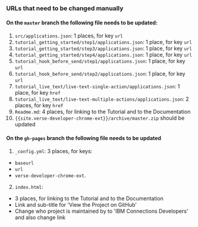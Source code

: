 ### URLs that need to be changed manually

#### On the `master` branch the following file needs to be updated:
1. `src/applications.json`: 1 places, for key `url`
2. `tutorial_getting_started/step1/applications.json`: 1 place, for key `url`
3. `tutorial_getting_started/step3/applications.json`: 1 place, for key `url`
4. `tutorial_getting_started/step4/applications.json`: 1 place, for key `url`
5. `tutorial_hook_before_send/step1/applications.json`: 1 place, for key `url`
6. `tutorial_hook_before_send/step2/applications.json`: 1 place, for key `url`
7. `tutorial_live_text/live-text-single-action/applications.json`: 1 place, for key `href`
8. `tutorial_live_text/live-text-multiple-actions/applications.json`: 2 places, for key `href`
9. `Readme.md`: 4 places, for linking to the Tutorial and to the Documentation
10. `{{site.verse-developer-chrome-ext}}/archive/master.zip` should be updated

#### On the `gh-pages` branch the following file needs to be updated
1. `_config.yml`: 3 places, for keys:
  * `baseurl`
  * `url`
  * `verse-developer-chrome-ext`.
2. `index.html`: 
  * 3 places, for linking to the Tutorial and to the Documentation
  * Link and sub-title for 'View the Project on GitHub'
  * Change who project is maintained by to 'IBM Connections Developers' and also change link
